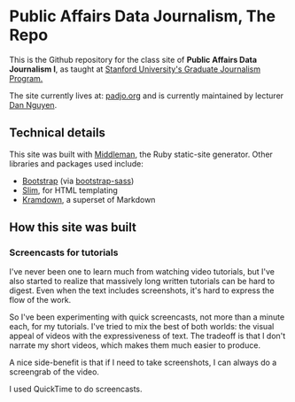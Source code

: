 # Public Affairs Data Journalism, The Repo

This is the Github repository for the class site of __Public Affairs Data Journalism I__, as taught at [Stanford University's Graduate Journalism Program.](http://journalism.stanford.edu/)

The site currently lives at: [padjo.org](//www.padjo.org) and is currently maintained by lecturer [Dan Nguyen](//www.stanford.edu/~dun).


## Technical details

This site was built with [Middleman](http://middlemanapp.com/), the Ruby static-site generator. Other libraries and packages used include:
  
- [Bootstrap](//getbootstrap.com) (via [bootstrap-sass](https://github.com/twbs/bootstrap-sass))
- [Slim](http://slim-lang.com/), for HTML templating
- [Kramdown](http://kramdown.gettalong.org/), a superset of Markdown


## How this site was built


### Screencasts for tutorials

I've never been one to learn much from watching video tutorials, but I've also started to realize that massively long written tutorials can be hard to digest. Even when the text includes screenshots, it's hard to express the flow of the work.

So I've been experimenting with quick screencasts, not more than a minute each, for my tutorials. I've tried to mix the best of both worlds: the visual appeal of videos with the expressiveness of text. The tradeoff is that I don't narrate my short videos, which makes them much easier to produce.

A nice side-benefit is that if I need to take screenshots, I can always do a screengrab of the video.








I used QuickTime to do screencasts. 
